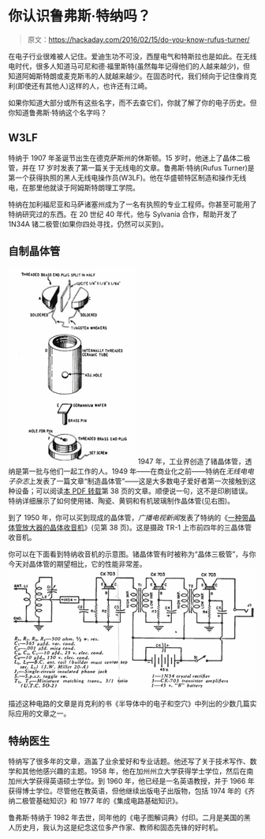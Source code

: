 # 你认识鲁弗斯·特纳吗？

> 原文：<https://hackaday.com/2016/02/15/do-you-know-rufus-turner/>

在电子行业很难被人记住。爱迪生功不可没，西屋电气和特斯拉也是如此。在无线电时代，很多人知道马可尼和德·福里斯特(虽然每年记得他们的人越来越少)，但知道阿姆斯特朗或麦克斯韦的人就越来越少。在固态时代，我们倾向于记住像肖克利(即使还有其他人)这样的人，也许还有江崎。

如果你知道大部分或所有这些名字，而不去查它们，你就了解了你的电子历史。但你知道鲁弗斯·特纳这个名字吗？

## W3LF

特纳于 1907 年圣诞节出生在德克萨斯州的休斯顿。15 岁时，他迷上了晶体二极管，并在 17 岁时发表了第一篇关于无线电的文章。鲁弗斯·特纳(Rufus Turner)是第一个获得执照的黑人无线电操作员(W3LF)。他在华盛顿特区制造和操作无线电，在那里他就读于阿姆斯特朗理工学院。

特纳在加利福尼亚和马萨诸塞州成为了一名有执照的专业工程师。你甚至可能用了特纳研究过的东西。在 20 世纪 40 年代，他与 Sylvania 合作，帮助开发了 1N34A 锗二极管(如果你四处寻找，仍然可以买到)。

## 自制晶体管

[![trans](img/d9bfaba212c6be9ffdb859290033e579.png)](https://hackaday.com/wp-content/uploads/2016/02/trans.png)
1947 年，工业界创造了锗晶体管，透纳是第一批与他们一起工作的人。1949 年——在商业化之前——特纳在*无线电电子杂志*上发表了一篇文章“制造晶体管”——这是大多数电子爱好者第一次接触到这种设备；可以阅读[本 PDF 转载](http://www.americanradiohistory.com/Archive-Radio-Craft/1940s/Radio-Craft-RE-1949-May.pdf)第 38 页的文章。顺便说一句，这不是印刷错误。特纳详细展示了如何使用锗、陶瓷、黄铜和有机玻璃制作晶体管(见右图)。

到了 1950 年，你可以买到现成的晶体管，*广播电视新闻*发表了特纳的《[一种带晶体管放大器的晶体收音机](http://www.americanradiohistory.com/Archive-Radio-News/50s/Radio-News-1950-01-R.pdf)》(见第 38 页)。这是摄政 TR-1 上市前四年的三晶体管收音机。

你可以在下面看到特纳收音机的示意图。锗晶体管有时被称为“晶体三极管”，与你今天对晶体管的期望相比，它的性能非常差。
[![turner](img/34915cb8ec9691414ad345f175f58b96.png)](https://hackaday.com/wp-content/uploads/2016/02/turner.png)

描述这种电路的文章是肖克利的书《半导体中的电子和空穴》中列出的少数几篇实际应用的文章之一。

## 特纳医生

特纳写了很多年的文章，涵盖了业余爱好和专业话题。他还写了关于技术写作、数学和其他他感兴趣的主题。1958 年，他在加州州立大学获得学士学位，然后在南加州大学获得英语硕士学位。到 1960 年，他已经是一名英语教授，并于 1966 年获得博士学位。尽管他在教英语，但他继续出版电子出版物，包括 1974 年的《齐纳二极管基础知识》和 1977 年的《集成电路基础知识》。

鲁弗斯·特纳于 1982 年去世，同年他的《电子图解词典》付印。二月是美国的黑人历史月，我认为这是纪念这位多产作家、教师和固态先锋的好时机。
